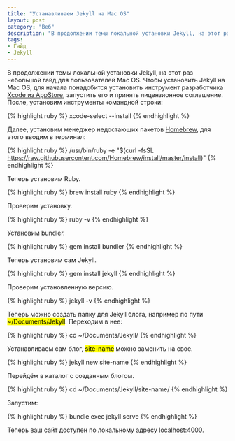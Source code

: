 ```yaml
---
title: "Устанавливаем Jekyll на Mac OS"
layout: post
category: "Веб"
description: "В продолжении темы локальной установки Jekyll, на этот раз небольшой гайд для пользователей Mac OS."
tags:
- Гайд
- Jekyll
---
```


В продолжении темы локальной установки Jekyll, на этот раз небольшой гайд для пользователей Mac OS. Чтобы установить Jekyll на Mac OS, для начала понадобится установить инструмент разработчика [Xcode из AppStore](https://itunes.apple.com/ru/app/xcode/id497799835?mt=12), запустить его и принять лицензионное соглашение. После, установим инструменты командной строки:

{% highlight ruby %}
xcode-select --install
{% endhighlight %}

Далее, установим менеджер недостающих пакетов [Homebrew](https://brew.sh/index_ru.html), для этого вводим в терминал:

{% highlight ruby %}
/usr/bin/ruby -e "$(curl -fsSL https://raw.githubusercontent.com/Homebrew/install/master/install)"
{% endhighlight %}

Теперь установим Ruby.

{% highlight ruby %}
brew install ruby
{% endhighlight %}

Проверим установку.

{% highlight ruby %}
ruby -v
{% endhighlight %}

Установим bundler.

{% highlight ruby %}
gem install bundler
{% endhighlight %}

Теперь установим сам Jekyll.

{% highlight ruby %}
gem install jekyll
{% endhighlight %}

Проверим установленную версию.

{% highlight ruby %}
jekyll -v
{% endhighlight %}

Теперь можно создать папку для Jekyll блога, например по пути <mark>~/Documents/Jekyll</mark>. Переходим в нее:

{% highlight ruby %}
cd ~/Documents/Jekyll/
{% endhighlight %}

Устанавливаем сам блог, <mark>site-name</mark> можно заменить на свое.

{% highlight ruby %}
jekyll new site-name
{% endhighlight %}

Перейдём в каталог с созданным блогом.

{% highlight ruby %}
cd ~/Documents/Jekyll/site-name/
{% endhighlight %}

Запустим:

{% highlight ruby %}
bundle exec jekyll serve
{% endhighlight %}

Теперь ваш сайт доступен по локальному адресу [localhost:4000](http://localhost:4000).